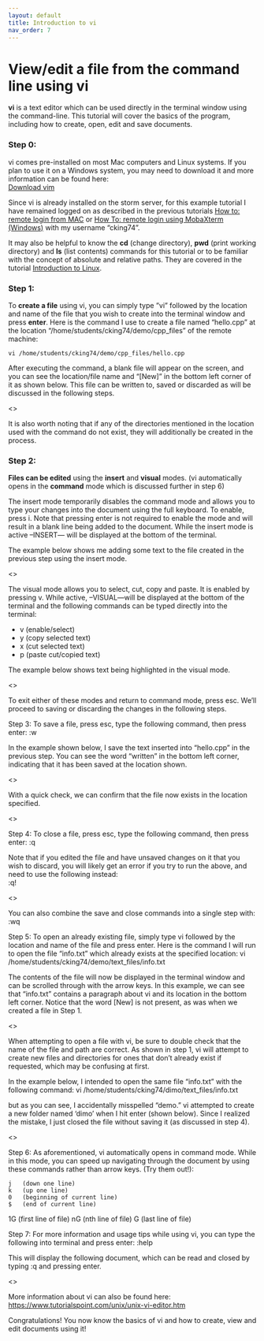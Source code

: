 ```yaml
---
layout: default
title: Introduction to vi
nav_order: 7
---
```


# View/edit a file from the command line using vi
**vi** is a text editor which can be used directly in the terminal window using the command-line.  This tutorial will cover the basics of the program, including how to create, open, edit and save documents.  
  
### Step 0:  
vi comes pre-installed on most Mac computers and Linux systems. If you plan to use it on a Windows system, you may need to download it and more information can be found here:  
[Download vim](https://www.vim.org/download.php)  
  
Since vi is already installed on the storm server, for this example tutorial I have remained logged on as described in the previous tutorials [How to: remote login from MAC](logOnToServerMac.md) or [How To: remote login using MobaXterm (Windows)](remoteLoginMobaXtermWindows.md) with my username “cking74”.  
  
It may also be helpful to know the **cd** (change directory), **pwd** (print working directory) and **ls** (list contents) commands for this tutorial or to be familiar with the concept of absolute and relative paths. They are covered in the tutorial [Introduction to Linux](introductionLinux.md).  
  
  
### Step 1:  
To **create a file** using vi, you can simply type ”vi” followed by the location and name of the file that you wish to create into the terminal window and press **enter**.  Here is the command I use to create a file named “hello.cpp” at the location “/home/students/cking74/demo/cpp_files” of the remote machine:  

    vi /home/students/cking74/demo/cpp_files/hello.cpp 
  
After executing the command, a blank file will appear on the screen, and you can see the location/file name and “[New]” in the bottom left corner of it as shown below.  This file can be written to, saved or discarded as will be discussed in the following steps.  
    
<> 
  
It is also worth noting that if any of the directories mentioned in the location used with the command do not exist, they will additionally be created in the process.  
  
  
### Step 2:  
**Files can be edited** using the **insert** and **visual** modes.  (vi automatically opens in the **command** mode which is discussed further in step 6)  
  
The insert mode temporarily disables the command mode and allows you to type your changes into the document using the full keyboard.  To enable, press i.  Note that pressing enter is not required to enable the mode and will result in a blank line being added to the document.  While the insert mode is active  –INSERT— will be displayed at the bottom of the terminal.  
  
The example below shows me adding some text to the file created in the previous step using the insert mode.  
  
<>
  
The visual mode allows you to select, cut, copy and paste.  It is enabled by pressing v.  While active, –VISUAL—will be displayed at the bottom of the terminal and the following commands can be typed directly into the terminal:  
  
* v	(enable/select)
* y	(copy selected text)
* x	(cut selected text)
* p	(paste cut/copied text)


The example below shows text being highlighted in the visual mode. 
  
<>
  
To exit either of these modes and return to command mode, press esc.  We’ll proceed to saving or discarding the changes in the following steps. 

Step 3:  To save a file, press esc, type the following command, then press enter:
:w	

In the example shown below, I save the text inserted into “hello.cpp” in the previous step.  You can see the word “written” in the bottom left corner, indicating that it has been saved at the location shown. 
  
<>
  
With a quick check, we can confirm that the file now exists in the location specified. 

<>
  
Step 4:  To close a file, press esc, type the following command, then press enter:
:q 

Note that if you edited the file and have unsaved changes on it that you wish to discard, you will likely get an error if you try to run the above, and need to use the following instead:   
	:q!

<>
  
You can also combine the save and close commands into a single step with:
:wq 


Step 5: To open an already existing file, simply type vi followed by the location and name of the file and press enter.  Here is the command I will run to open the file “info.txt” which already exists at the specified location:
vi /home/students/cking74/demo/text_files/info.txt

The contents of the file will now be displayed in the terminal window and can be scrolled through with the arrow keys.  In this example, we can see that “info.txt” contains a paragraph about vi and its location in the bottom left corner.  Notice that the word [New] is not present, as was when we created a file in Step 1.
  
<>
  
When attempting to open a file with vi, be sure to double check that the name of the file and path are correct.  As shown in step 1, vi will attempt to create new files and directories for ones that don’t already exist if requested, which may be confusing at first. 

In the example below, I intended to open the same file “info.txt” with the following command:
vi /home/students/cking74/dimo/text_files/info.txt

but as you can see, I accidentally misspelled “demo.”  vi attempted to create a new folder named ‘dimo’ when I hit enter (shown below).  Since I realized the mistake, I just closed the file without saving it (as discussed in step 4).

<>
  
Step 6: As aforementioned, vi automatically opens in command mode.  While in this mode, you can speed up navigating through the document by using these commands rather than arrow keys. (Try them out!):

	j	(down one line)
	k	(up one line)
	0	(beginning of current line)
	$	(end of current line)
1G	(first line of file)
nG	(nth line of file)
G	(last line of file)



Step 7: For more information and usage tips while using vi, you can type the following into terminal and press enter:
	:help

This will display the following document, which can be read and closed by typing :q and pressing enter. 
  
<>
  
More information about vi can also be found here:
https://www.tutorialspoint.com/unix/unix-vi-editor.htm

Congratulations! You now know the basics of vi and how to create, view and edit documents using it! 
